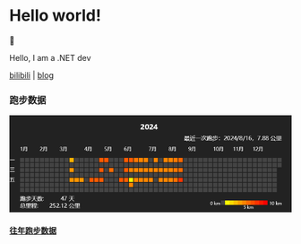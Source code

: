 # Hello world!

👋

Hello, I am a .NET dev


[bilibili](https://space.bilibili.com/47754706) | [blog](https://prime167.github.io)

### 跑步数据
![2024](https://github.com/prime167/MyRunningLog/blob/main/2024.png)

#### [往年跑步数据](https://github.com/prime167/MyRunningLog/blob/main/README.md)
